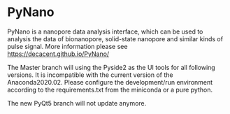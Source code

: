 # PyNano
PyNano  is a nanopore data analysis interface, which can be used to analysis the data of bionanopore, solid-state nanopore and  similar kinds of  pulse signal.	
More information please see https://decacent.github.io/PyNano/

The Master branch will using the Pyside2 as the UI tools for all following  versions. It is incompatible with the current version of the Anaconda2020.02.
Please configure the development/run environment according to the requirements.txt from the miniconda or a pure python.

The new PyQt5 branch will not update anymore.